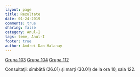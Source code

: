 ```yaml
---
layout: page
title: Rezultate  
date: 01-24-2019
comments: true
sharing: false
category: Anul-I
tags: teme, Anul-I
footer: true
author: Andrei-Dan Halanay
---
```


[Grupa 103](pdf/103.pdf)
[Grupa 104](pdf/104.pdf)
[Grupa 112](pdf/112.pdf)

Consultaţii: sîmbătă (26.01) şi marţi (30.01) de la ora 10, sala 122.

